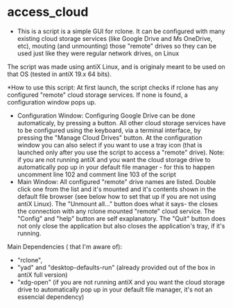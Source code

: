 # access_cloud
 * This is a script is a simple GUI for rclone.
It can be configured with many existing cloud storage services (like Google Drive and Ms OneDrive, etc), mouting (and unmounting) those "remote" drives so they can be used just like they were regular network drives, on Linux

 The script was made using antiX Linux, and is originaly meant to be used on that OS (tested in antiX 19.x 64 bits).
 
 *How to use this script:
  At first launch, the script checks if rclone has any configured "remote" cloud storage services. If none is found, a configuration window pops up.
  - Configuration Window:
  Configuring Google Drive can be done automaticaly, by pressing a button. All other cloud storage services have to be configured using the keyboard, via a terminal interface, by pressing the "Manage Cloud Drives" button.
  At the configuration window you can also select if you want to use a tray icon (that is launched only after you use the script to access a "remote" drive). Note: if you are not running antiX and you want the cloud storage drive to automatically pop up in your default file manager - for this to happen uncomment line 102 and comment line 103 of the script
 - Main Window:
  All configured "remote" drive names are listed. Double click one from the list and it's mounted and it's contents shown in the default file browser (see below how to set that up if you are not using antiX Linux).
  The "Unmount all..." button does what it says- the closes the connection with any rclone mounted "remote" cloud service.
  The "Config" and "help" button are self exaplanatory.
  The "Quit" button does not only close the application but also closes the application's tray, if it's running.

 Main Dependencies ( that I'm aware of):
- "rclone", 
- "yad" and "desktop-defaults-run" (already provided out of the box in antiX full version)
- "xdg-open" (if you are not running antiX and you want the cloud storage drive to automatically pop up in your default file manager, it's not an essencial dependency)
